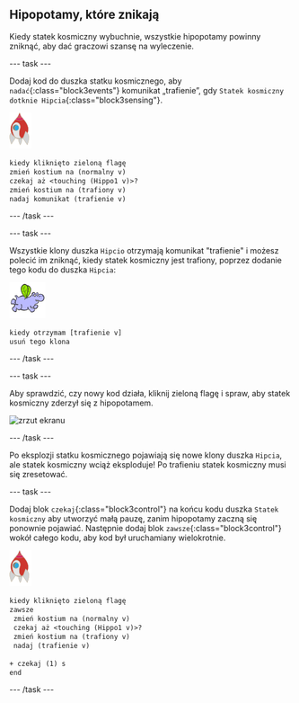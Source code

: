 ## Hipopotamy, które znikają

Kiedy statek kosmiczny wybuchnie, wszystkie hipopotamy powinny zniknąć, aby dać graczowi szansę na wyleczenie.

--- task ---

Dodaj kod do duszka statku kosmicznego, aby `nadać`{:class="block3events"} komunikat „trafienie”, gdy `Statek kosmiczny dotknie Hipcia`{:class="block3sensing"}.

![duszek rakiety](images/rocket-sprite.png)

```blocks3
kiedy kliknięto zieloną flagę
zmień kostium na (normalny v)
czekaj aż <touching (Hippo1 v)>?
zmień kostium na (trafiony v)
nadaj komunikat (trafienie v)
```

--- /task ---

--- task ---

Wszystkie klony duszka `Hipcio` otrzymają komunikat "trafienie" i możesz polecić im zniknąć, kiedy statek kosmiczny jest trafiony, poprzez dodanie tego kodu do duszka `Hipcia`:

![duszek hipopotama](images/hippo-sprite.png)

```blocks3
kiedy otrzymam [trafienie v]
usuń tego klona
```

--- /task ---

--- task ---

Aby sprawdzić, czy nowy kod działa, kliknij zieloną flagę i spraw, aby statek kosmiczny zderzył się z hipopotamem.

![zrzut ekranu](images/invaders-hippo-collide.png)

--- /task ---

Po eksplozji statku kosmicznego pojawiają się nowe klony duszka `Hipcia`, ale statek kosmiczny wciąż eksploduje! Po trafieniu statek kosmiczny musi się zresetować.

--- task ---

Dodaj blok `czekaj`{:class="block3control"} na końcu kodu duszka `Statek kosmiczny` aby utworzyć małą pauzę, zanim hipopotamy zaczną się ponownie pojawiać. Następnie dodaj blok `zawsze`{:class="block3control"} wokół całego kodu, aby kod był uruchamiany wielokrotnie.

![duszek rakiety](images/rocket-sprite.png)

```blocks3
kiedy kliknięto zieloną flagę
zawsze 
 zmień kostium na (normalny v)
 czekaj aż <touching (Hippo1 v)>?
 zmień kostium na (trafiony v)
 nadaj (trafienie v)
 
+ czekaj (1) s
end
```

--- /task ---